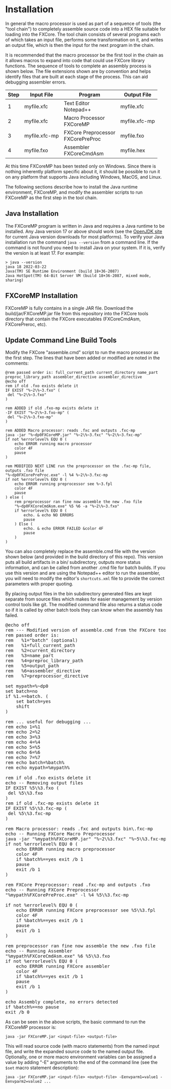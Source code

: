 # Installation

In general the macro processor is used as part of a sequence of tools (the "tool chain") to completely assemble
source code into a HEX file suitable for loading into the FXCore. The tool chain consists of several programs
each of which takes an input file, performs some transformation on it, and writes an output file, which is then
the input for the next program in the chain.

It is recommended that the macro processor be the first tool in the chain as it allows macros to expand into
code that could use FXCore library functions. The sequence of tools to complete an assembly process is shown
below. The file extensions shown are by convention and helps identify files that are built at each stage of
the process. This can aid debugging assembler errors.

| Step | Input File | Program | Output File |
|------|------------|---------|-------------|
| 1 | myfile.xfc | Text Editor<br>Notepad++ | myfile.xfc |
| 2 | myfile.xfc | Macro Processor<br>FXCoreMP | myfile.xfc-mp |
| 3 | myfile.xfc-mp | FXCore Preprocessor<br>FXCorePreProc | myfile.fxo |
| 4 | myfile.fxo | Assembler<br>FXCoreCmdAsm | myfile.hex |

At this time FXCoreMP has been tested only on Windows. Since there is nothing inherently platform specific about it,
it should be possible to run it on any platform that supports Java including Windows, MacOS, and Linux.

The following sections describe how to install the Java runtime environment, FXCoreMP, and modify the
assembler scripts to run FXCoreMP as the first step in the tool chain.

## Java Installation

The FXCoreMP program is written in Java and requires a Java runtime to be installed. Any Java version 17 or above
should work (see the [OpenJDK site](https://jdk.java.net/) for current Java version downloads for most platforms).
To verify your Java installation run the command `java --version` from a command line. If the command is not
found you need to install Java on your system. If it is, verify the version is at least 17. For example:

```
> java --version
java 18 2022-03-22
Java(TM) SE Runtime Environment (build 18+36-2087)
Java HotSpot(TM) 64-Bit Server VM (build 18+36-2087, mixed mode, sharing)
```

## FXCoreMP Installation

FXCoreMP is fully contains in a single JAR file. Download the build/jar/FXCoreMP.jar file from 
this repository into the FXCore tools directory that
contain the FXCore executables (FXCoreCmdAsm, FXCorePreroc, etc).

## Update Command Line Build Tools

Modify the FXCore "assemble.cmd" script to run the macro processor as the first step. The lines that have
been added or modified are noted in the comments: 

```winbatch
@rem passed order is: full_current_path current_directory name_part preproc_library_path assembler_directive assembler_directive
@echo off
rem if old .fxo exists delete it
IF EXIST "%~2\%~3.fxo" (
 del "%~2\%~3.fxo"
)

rem ADDED if old .fxo-mp exists delete it
-IF EXIST "%~2\%~3.fxo-mp" (
 del "%~2\%~3.fxo-mp"
)

rem ADDED Macro processor: reads .fxc and outputs .fxc-mp
java -jar "%~dp0FXCoreMP.jar" "%~2\%~3.fxc" "%~2\%~3.fxc-mp"
if not %errorlevel% EQU 0 (
	echo ERROR running macro processor
	color 4F
	pause
)

rem MODIFIED NEXT LINE run the preprocessor on the .fxc-mp file, outputs .fxo file
"%~dp0FXCorePreProc.exe" -l %4 %~2\%~3.fxc-mp
if not %errorlevel% EQU 0 (
	echo ERROR running preprocessor see %~3.fpl
	color 4F
	pause
) else (
	rem preprocessor ran fine now assemble the new .fxo file
	"%~dp0FXCoreCmdAsm.exe" %5 %6 -a "%~2\%~3.fxo"
	if %errorlevel% EQU 0 (
		echo. & echo NO ERRORS 
		pause
	) Else ( 
		echo. & echo ERROR FAILED &color 4F 
		pause
	)
)
```

You can also completely replace the assemble.cmd file with the version shown below (and
provided in the build directory of this repo). This 
version puts all build artifacts in a bin/ subdirectory, outputs more status information,
and can be called from another .cmd file for batch builds. If you use this version and
are using the Notepad++ editor to run the assembler, you will need to modify the editor's
`shortcuts.xml` file to provide the correct parameters with proper quoting. 

By placing
output files in the bin subdirectory generated files are kept separate from source files
which makes for easier management by version control tools like git. The modified command
file also returns a status code so if it is called by other batch tools they can know
when the assembly has failed.

<pre>
@echo off
rem --- Modified version of assemble.cmd from the FXCore tools distribution
rem passed order is: 
rem   %1="batch" (optional)
rem   %1=full_current_path
rem   %2=current_directory
rem   %3=name_part
rem   %4=preproc_library_path
rem   %5=output_path
rem   %6=assembler_directive
rem   %7=preprocessor_directive

set mypath=%~dp0
set batch=no
if %1.==batch. (
	set batch=yes
	shift
)

rem ... useful for debugging ...
rem echo 1=%1
rem echo 2=%2
rem echo 3=%3
rem echo 4=%4
rem echo 5=%5
rem echo 6=%6
rem echo 7=%7
rem echo batch=%batch%
rem echo mypath=%mypath%

rem if old .fxo exists delete it
echo -- Removing output files
IF EXIST %5\%3.fxo (
 del %5\%3.fxo
)
rem if old .fxc-mp exists delete it
IF EXIST %5\%3.fxc-mp (
 del %5\%3.fxc-mp
)

rem Macro processor: reads .fxc and outputs bin\.fxc-mp
echo -- Running FXCore Macro Preprocessor
java -jar "%mypath%FXCoreMP.jar" "%~2\%3.fxc" "%~5\%3.fxc-mp"
if not %errorlevel% EQU 0 (
	echo ERROR running macro preprocessor
	color 4F
	if %batch%==yes exit /b 1
	pause
	exit /b 1
)

rem FXCore Preprocessor: read .fxc-mp and outputs .fxo
echo -- Running FXCore Preprocessor
"%mypath%FXCorePreProc.exe" -l %4 %5\%3.fxc-mp

if not %errorlevel% EQU 0 (
	echo ERROR running FXCore preprocessor see %5\%3.fpl
	color 4F
	if %batch%==yes exit /b 1
	pause
	exit /b 1
)

rem preprocessor ran fine now assemble the new .fxo file
echo -- Running Assembler
"%mypath%FXCoreCmdAsm.exe" %6 %5\%3.fxo
if not %errorlevel% EQU 0 (
	echo ERROR running FXCore assembler
	color 4F
	if %batch%==yes exit /b 1
	pause
	exit /b 1
)

echo Assembly complete, no errors detected
if %batch%==no pause
exit /b 0
</pre>

As can be seen in the above scripts, the basic command to run the FXCoreMP processor is:

```
java -jar FXCoreMP.jar <input-file> <output-file>
```

This will read source code (with macro statements) from the named input file, and write the expanded
source code to the named output file. Optionally, one or more macro environment variables can be
assigned a value by adding "-E" arguments to the end of the command line (see the `$set` macro statement
description):

```
java -jar FXCoreMP.jar <input-file> <output-file> -Eenvparm1=value1 -Eenvparm2=value2 ...
```

